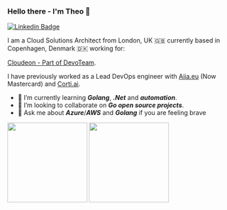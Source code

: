 ### Hello there - I'm Theo 👋

[![Linkedin Badge](https://img.shields.io/badge/-LinkedIn-0e76a8?style=flat-square&logo=Linkedin&logoColor=white)](https://www.linkedin.com/in/theo-andresier/)

I am a Cloud Solutions Architect from London, UK 🇬🇧 currently based in Copenhagen, Denmark 🇩🇰 working for:

[Cloudeon - Part of DevoTeam](https://www.cloudeon.com/).

I have previously worked as a Lead DevOps engineer with [Aiia.eu](https://www.aiia.eu/) (Now Mastercard) and [Corti.ai](https://www.corti.ai/).

- 🌱 I’m currently learning ***Golang***, ***.Net*** and ***automation***.
- 👯 I’m looking to collaborate on ***Go open source projects***.
- 💬 Ask me about ***Azure***/***AWS*** and ***Golang*** if you are feeling brave

<p>
  <img height="180em" src="https://github-readme-stats.vercel.app/api?username=Threpio&show_icons=true&hide_border=true&&count_private=true&include_all_commits=true" />
  <img height="180em" src="https://github-readme-stats.vercel.app/api/top-langs/?username=Threpio&&show_icons=true&hide_border=true&layout=compact&langs_count=8"/>
</p>


<!--
**Threpio/Threpio** is a ✨ _special_ ✨ repository because its `README.md` (this file) appears on your GitHub profile.

Here are some ideas to get you started:

- 🔭 I’m currently working on ...
- 🌱 I’m currently learning ...
- 👯 I’m looking to collaborate on ...
- 🤔 I’m looking for help with ...
- 💬 Ask me about ...
- 📫 How to reach me: ...
- 😄 Pronouns: ...
- ⚡ Fun fact: ...
-->
